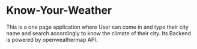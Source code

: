 # Know-Your-Weather
This is a one page application where User can come in and type their city name and search accordingly to know the climate of their city. Its Backend is powered by openweathermap API.
